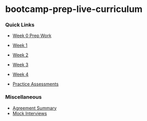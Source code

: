 # bootcamp-prep-live-curriculum

### Quick Links
+ [Week 0 Prep Work][week-0]
+ [Week 1][week-1]
+ [Week 2][week-2]
+ [Week 3][week-3]
+ [Week 4][week-4]

+ [Practice Assessments][practice-assessments]

### Miscellaneous
+ [Agreement Summary][agreement-summary]
+ [Mock Interviews][mock-interviews]

[practice-assessments]: ./practice_assessments
[week-0]: ./week_0
[week-1]: ./week_1
[week-2]: ./week_2
[week-3]: ./week_3
[week-4]: ./week_4

[agreement-summary]: ./other/agreement_summary.md
[mock-interviews]: ./other/mock_interviews.md
